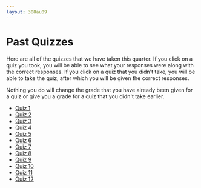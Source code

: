 ```yaml
---
layout: 308au09
---
```


# Past Quizzes

Here are all of the quizzes that we have taken this quarter. If you
click on a quiz you took, you will be able to see what your responses
were along with the correct responses. If you click on a quiz that you
didn't take, you will be able to take the quiz, after which you will be
given the correct responses.

Nothing you do will change the grade that you have already been given
for a quiz or give you a grade for a quiz that you didn't take earlier.

-   [Quiz
    1](https://catalysttools.washington.edu/webq/survey/grigg/83573)
-   [Quiz
    2](https://catalysttools.washington.edu/webq/survey/grigg/83577)
-   [Quiz
    3](https://catalysttools.washington.edu/webq/survey/grigg/85462)
-   [Quiz
    4](https://catalysttools.washington.edu/webq/survey/grigg/85465)
-   [Quiz
    5](https://catalysttools.washington.edu/webq/survey/grigg/86249)
-   [Quiz
    6](https://catalysttools.washington.edu/webq/survey/grigg/86250)
-   [Quiz
    7](https://catalysttools.washington.edu/webq/survey/grigg/86785)
-   [Quiz
    8](https://catalysttools.washington.edu/webq/survey/grigg/87274)
-   [Quiz
    9](https://catalysttools.washington.edu/webq/survey/grigg/87276)
-   [Quiz
    10](https://catalysttools.washington.edu/webq/survey/grigg/88222)
-   [Quiz
    11](https://catalysttools.washington.edu/webq/survey/grigg/88223)
-   [Quiz
    12](https://catalysttools.washington.edu/webq/survey/grigg/88224)

